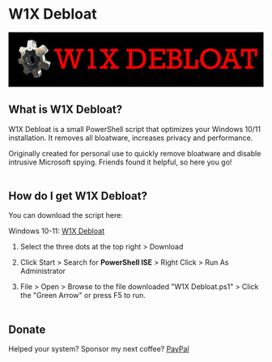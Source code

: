 # W1X Debloat
![Banner](https://github.com/AdminVin/W1X-Debloat/raw/main/Banner.jpg)
<br>

## What is W1X Debloat?
W1X Debloat is a small PowerShell script that optimizes your Windows 10/11 installation. It removes all bloatware, increases privacy and performance.

Originally created for personal use to quickly remove bloatware and disable intrusive Microsoft spying. Friends found it helpful, so here you go!
<br><br>


## How do I get W1X Debloat?
You can download the script here:

Windows 10-11: [W1X Debloat](https://github.com/AdminVin/W1X-Debloat/raw/main/W1X%20Debloat%20(W10-11).ps1)


1. Select the three dots at the top right > Download

2. Click Start > Search for **PowerShell ISE** > Right Click > Run As Administrator

3. File > Open > Browse to the file downloaded "W1X Debloat.ps1" > Click the "Green Arrow" or press F5 to run. 
<br><br>

## Donate
Helped your system? Sponsor my next coffee? [PayPal](https://www.paypal.com/donate/?hosted_button_id=EZU78ZANFT24C)
